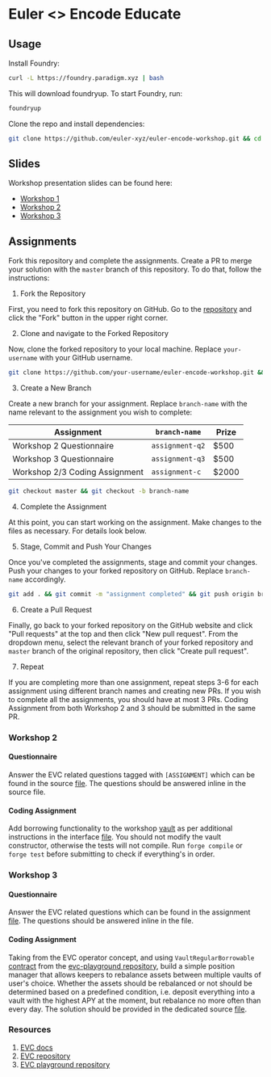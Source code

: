 # Euler <> Encode Educate

## Usage

Install Foundry:

```sh
curl -L https://foundry.paradigm.xyz | bash
```

This will download foundryup. To start Foundry, run:

```sh
foundryup
```

Clone the repo and install dependencies:

```sh
git clone https://github.com/euler-xyz/euler-encode-workshop.git && cd euler-encode-workshop && forge install && forge update
```

## Slides

Workshop presentation slides can be found here:

* [Workshop 1]()
* [Workshop 2]()
* [Workshop 3]()

## Assignments

Fork this repository and complete the assignments. Create a PR to merge your solution with the `master` branch of this repository. To do that, follow the instructions:

1. Fork the Repository

First, you need to fork this repository on GitHub. Go to the [repository](https://github.com/euler-xyz/euler-encode-workshop.git) and click the "Fork" button in the upper right corner.

2. Clone and navigate to the Forked Repository

Now, clone the forked repository to your local machine. Replace `your-username` with your GitHub username.

```sh
git clone https://github.com/your-username/euler-encode-workshop.git && cd euler-encode-workshop && forge install && forge update
```

3. Create a New Branch

Create a new branch for your assignment. Replace `branch-name` with the name relevant to the assignment you wish to complete:

|Assignment|`branch-name`|Prize|
|---|---|---|
|Workshop 2 Questionnaire|`assignment-q2`|$500|
|Workshop 3 Questionnaire|`assignment-q3`|$500|
|Workshop 2/3 Coding Assignment|`assignment-c`|$2000|

```sh
git checkout master && git checkout -b branch-name
```

4. Complete the Assignment

At this point, you can start working on the assignment. Make changes to the files as necessary. For details look below.

5. Stage, Commit and Push Your Changes

Once you've completed the assignments, stage and commit your changes. Push your changes to your forked repository on GitHub. Replace `branch-name` accordingly.

```sh
git add . && git commit -m "assignment completed" && git push origin branch-name
```

6. Create a Pull Request

Finally, go back to your forked repository on the GitHub website and click "Pull requests" at the top and then click "New pull request". From the dropdown menu, select the relevant branch of your forked repository and `master` branch of the original repository, then click "Create pull request".

7. Repeat

If you are completing more than one assignment, repeat steps 3-6 for each assignment using different branch names and creating new PRs. If you wish to complete all the assignments, you should have at most 3 PRs. Coding Assignment from both Workshop 2 and 3 should be submitted in the same PR.

### Workshop 2

#### Questionnaire
Answer the EVC related questions tagged with `[ASSIGNMENT]` which can be found in the source [file](./src/workshop_2/WorkshopVault.sol). The questions should be answered inline in the source file.

#### Coding Assignment
Add borrowing functionality to the workshop [vault](./src/workshop_2/WorkshopVault.sol) as per additional instructions in the interface [file](./src/workshop_2/IWorkshopVault.sol). You should not modify the vault constructor, otherwise the tests will not compile. Run `forge compile` or `forge test` before submitting to check if everything's in order.

### Workshop 3

#### Questionnaire
Answer the EVC related questions which can be found in the assignment [file](./src/workshop_3/questionnaire.md). The questions should be answered inline in the file.

#### Coding Assignment
Taking from the EVC operator concept, and using `VaultRegularBorrowable` [contract](https://github.com/euler-xyz/evc-playground/blob/master/src/vaults/VaultRegularBorrowable.sol) from the [evc-playground repository](https://github.com/euler-xyz/evc-playground), build a simple position manager that allows keepers to rebalance assets between multiple vaults of user's choice. Whether the assets should be rebalanced or not should be determined based on a predefined condition, i.e. deposit everything into a vault with the highest APY at the moment, but rebalance no more often than every day. The solution should be provided in the dedicated source [file](./src/workshop_3/PositionManager.sol).

### Resources

1. [EVC docs](https://www.evc.wtf)
1. [EVC repository](https://github.com/euler-xyz/ethereum-vault-connector)
1. [EVC playground repository](https://github.com/euler-xyz/evc-playground)